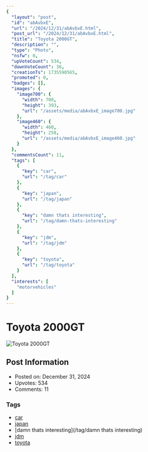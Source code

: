 ```yaml
---
{
  "layout": "post",
  "id": "abAvbxE",
  "url": "/2024/12/31/abAvbxE.html",
  "post_url": "/2024/12/31/abAvbxE.html",
  "title": "Toyota 2000GT",
  "description": "",
  "type": "Photo",
  "nsfw": 0,
  "upVoteCount": 534,
  "downVoteCount": 36,
  "creationTs": 1735590565,
  "promoted": 0,
  "badges": [],
  "images": {
    "image700": {
      "width": 700,
      "height": 393,
      "url": "/assets/media/abAvbxE_image700.jpg"
    },
    "image460": {
      "width": 460,
      "height": 258,
      "url": "/assets/media/abAvbxE_image460.jpg"
    }
  },
  "commentsCount": 11,
  "tags": [
    {
      "key": "car",
      "url": "/tag/car"
    },
    {
      "key": "japan",
      "url": "/tag/japan"
    },
    {
      "key": "damn thats interesting",
      "url": "/tag/damn-thats-interesting"
    },
    {
      "key": "jdm",
      "url": "/tag/jdm"
    },
    {
      "key": "toyota",
      "url": "/tag/toyota"
    }
  ],
  "interests": [
    "motorvehicles"
  ]
}
---
```


# Toyota 2000GT

![Toyota 2000GT](/assets/media/abAvbxE_image700.jpg)

## Post Information

- Posted on: December 31, 2024
- Upvotes: 534
- Comments: 11

### Tags

- [car](/tag/car)
- [japan](/tag/japan)
- [damn thats interesting](/tag/damn thats interesting)
- [jdm](/tag/jdm)
- [toyota](/tag/toyota)
